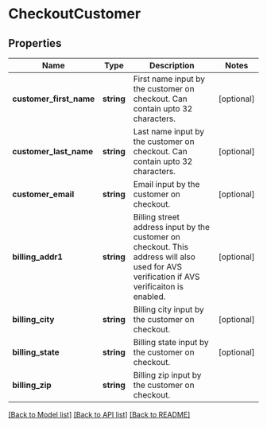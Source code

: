 # CheckoutCustomer

## Properties
Name | Type | Description | Notes
------------ | ------------- | ------------- | -------------
**customer_first_name** | **string** | First name input by the customer on checkout. Can contain upto 32 characters. | [optional] 
**customer_last_name** | **string** | Last name input by the customer on checkout. Can contain upto 32 characters. | [optional] 
**customer_email** | **string** | Email input by the customer on checkout. | [optional] 
**billing_addr1** | **string** | Billing street address input by the customer on checkout. This address will also used for AVS verification if AVS verificaiton is enabled. | [optional] 
**billing_city** | **string** | Billing city input by the customer on checkout. | [optional] 
**billing_state** | **string** | Billing state input by the customer on checkout. | [optional] 
**billing_zip** | **string** | Billing zip input by the customer on checkout. | 

[[Back to Model list]](../README.md#documentation-for-models) [[Back to API list]](../README.md#documentation-for-api-endpoints) [[Back to README]](../README.md)



